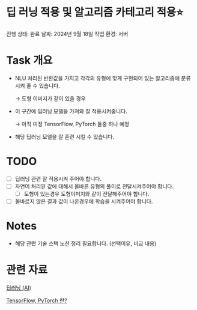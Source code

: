 # 딥 러닝 적용 및 알고리즘 카테고리 적용⭐️

진행 상태: 완료
날짜: 2024년 9월 18일
작업 환경: 서버

# Task 개요

- NLU 처리된 반환값을 가지고 각각의 유형에 맞게 구현되어 있는 알고리즘에 분류시켜 줄 수 있습니다.
    
    → 도형 이미지가 같이 있을 경우
    
- 이 구간에 딥러닝 모델을 가져와 잘 적용시켜줍니다.
    
    → 아직 미정 TensorFlow, PyTorch 둘중 하나 예정
    
- 해당 딥러닝 모델을 잘 훈련 시킬 수 있습니다.

# TODO

- [ ]  딥러닝 관련 잘 적용시켜 주어야 합니다.
- [ ]  자연어 처리된 값에 대해서 올바른 유형의 풀이로 전달시켜주어야 합니다.
    - [ ]  도형이 있는경우 도형이미지와 같이 전달해주어야 합니다.
- [ ]  올바르지 않은 결과 값이 나온경우에 학습을 시켜주어야 합니다.

# Notes

- 해당 관련 기술 스택 노션 정리 필요합니다. (선택이유, 비교 내용)

# 관련 자료

[딥러닝 (AI)](../%E1%84%80%E1%85%B5%E1%84%89%E1%85%AE%E1%86%AF%20%E1%84%89%E1%85%B3%E1%84%90%E1%85%A2%E1%86%A8%207c42969c3a204219b1b3a9f6170f6d87/%E1%84%83%E1%85%B5%E1%86%B8%E1%84%85%E1%85%A5%E1%84%82%E1%85%B5%E1%86%BC%20(AI)%204278c6d84a3c4d289607af20ebde8bfa.md) 

[TensorFlow, PyTorch 란?](https://www.notion.so/TensorFlow-PyTorch-d55a2be7d2e84728812754f0de666873?pvs=21)